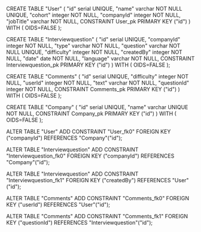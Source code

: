 CREATE TABLE "User" (
  "id"  serial  UNIQUE,
  "name"  varchar  NOT NULL  UNIQUE,
  "cohort"  integer  NOT NULL,
  "companyId"  integer  NOT NULL,
  "jobTitle"  varchar  NOT NULL,
  CONSTRAINT User_pk PRIMARY KEY ("id")
) WITH (
OIDS=FALSE
);

CREATE TABLE "Interviewquestion" (
  "id"  serial  UNIQUE,
  "companyId"  integer  NOT NULL,
  "type"  varchar  NOT NULL,
  "question"  varchar  NOT NULL  UNIQUE,
  "difficulty"  integer  NOT NULL,
  "createdBy"  integer NOT NULL,
  "date"  date  NOT NULL,
  "language"  varchar  NOT NULL,
  CONSTRAINT Interviewquestion_pk PRIMARY KEY ("id")
) WITH (
OIDS=FALSE
);

CREATE TABLE "Comments" (
  "id"  serial  UNIQUE,
  "difficulty"  integer  NOT NULL,
  "userId"  integer  NOT NULL,
  "text"  varchar  NOT NULL,
  "questionId"  integer NOT NULL,
  CONSTRAINT Comments_pk PRIMARY KEY ("id")
) WITH (
OIDS=FALSE
);

CREATE TABLE "Company" (
  "id"  serial  UNIQUE,
  "name"  varchar UNIQUE NOT NULL,
  CONSTRAINT Company_pk PRIMARY KEY ("id")
) WITH (
OIDS=FALSE
);

ALTER TABLE "User" ADD CONSTRAINT "User_fk0" FOREIGN KEY ("companyId") REFERENCES "Company"("id");

ALTER TABLE "Interviewquestion" ADD CONSTRAINT "Interviewquestion_fk0" FOREIGN KEY ("companyId") REFERENCES "Company"("id");

ALTER TABLE "Interviewquestion" ADD CONSTRAINT "Interviewquestion_fk1" FOREIGN KEY ("createdBy") REFERENCES "User"("id");

ALTER TABLE "Comments" ADD CONSTRAINT "Comments_fk0" FOREIGN KEY ("userId") REFERENCES "User"("id");

ALTER TABLE "Comments" ADD CONSTRAINT "Comments_fk1" FOREIGN KEY ("questionId") REFERENCES "Interviewquestion"("id");
